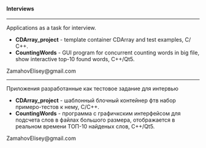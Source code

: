 #### Interviews ####
***

Applications as a task for interview.
- **CDArray_project** - template container CDArray and test examples, С/С++.
- **CountingWords** - GUI program for concurrent counting words in big file, show interactive top-10 found words, C++/Qt5.
<p>ZamahovElisey@gmail.com</p>

***
Приложения разработанные как тестовое задание для интервью
- **CDArray_project** - шаблонный блочный контейнер фтв набор примеро-тестов к нему, С/С++.
- **CountingWords** - программа с графичкским интерфейсом для подсчета слов в файлах большого размера, отображается в реальном времени ТОП-10 найденых слов, C++/Qt5.
<p>ZamahovElisey@gmail.com</p>
